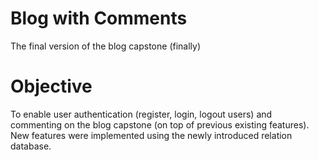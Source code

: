 # Blog with Comments
The final version of the blog capstone (finally)
# Objective
To enable user authentication (register, login, logout users) and commenting on the blog capstone (on top of previous existing features). New features were implemented using the newly introduced relation database.